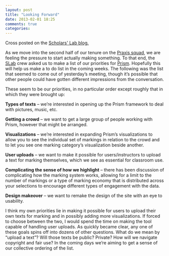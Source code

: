 ```yaml
---
layout: post
title: "Looking Forward"
date: 2013-02-01 18:25
comments: true
categories: 
---
```


Cross posted on the <a href="http://scholarslab.org/blog/looking-forward">Scholars' Lab blog.</a>

As we move into the second half of our tenure on the <a href="http://praxis.scholarslab.org/">Praxis squad</a>, we are feeling the pressure to start actually making something. To that end, the <a href="http://scholarslab.org/">SLab</a> crew asked us to make a list of our priorities for <a href="http://prism.scholarslab.org/">Prism</a>. Hopefully this will help us make a to do list in the coming weeks. The following was the list that seemed to come out of yesterday’s meeting, though it’s possible that other people could have gotten different impressions from the conversation.

These seem to be our priorities, in no particular order except roughly that in which they were brought up:

**Types of texts** – we’re interested in opening up the Prism framework to deal with pictures, music, etc.

**Getting a crowd** – we want to get a large group of people working with Prism, however that might be arranged.

**Visualizations** – we’re interested in expanding Prism’s visualizations to allow you to see the individual set of markings in relation to the crowd and to let you see one marking category’s visualization beside another.

**User uploads** – we want to make it possible for users/instructors to upload a text for marking themselves, which we see as essential for classroom use.

**Complicating the sense of how we highlight** – there has been discussion of complicating how the marking system works, allowing for a limit to the number of markings or a type of marking economy that is distributed across your selections to encourage different types of engagement with the data.

**Design makeover** – we want to remake the design of the site with an eye to usability.

I think my own priorities lie in making it possible for users to upload their own texts for marking and in possibly adding more visualizations. If forced to choose between the two, I would spend the time on making the tool capable of handling user uploads. As quickly became clear, any one of these goals spins off into dozens of other questions. What do we mean by “upload a text”? Will those texts be public? Private? How will we navigate copyright and fair use? In the coming days we’re aiming to get a sense of our collective ordering of the list.
